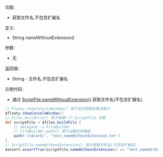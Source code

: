 功能:

+ 获取文件名,不包含扩展名

定义:

+ String nameWithoutExtension()

参数:

+ 无

返回值:

+ String - 文件名,不包含扩展名

示例代码:

+ 通过 [ScriptFile.nameWithoutExtension()](/API/File/ScriptFile/README.md?id=nameWithoutExtension)
  获取文件名(不包含扩展名).

```groovy
// Floaty.showConsoleWindow() 用于显示控制台悬浮窗口
$floaty.showConsoleWindow()
// Files.buildFile() 用于构建一个 ScriptFile 对象
def scriptFile = $files.buildFile {
    // delegate -> FileBuilder
    // FileBuilder.path() 用于设置文件路径
    path('/sdcard/', 'test_nameWithoutExtension.txt')
}
// ScriptFile.nameWithoutExtension() 用于获取文件名(不包含扩展名)
$assert.assertTrue(scriptFile.nameWithoutExtension() == "test_nameWithoutExtension", "文件名(不包含扩展名)")
```
